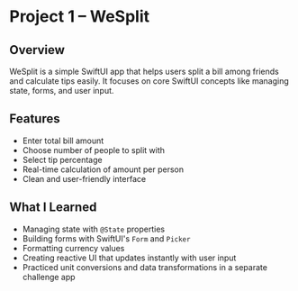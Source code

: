 # Project 1 – WeSplit

## Overview
WeSplit is a simple SwiftUI app that helps users split a bill among friends and calculate tips easily. It focuses on core SwiftUI concepts like managing state, forms, and user input.

## Features
- Enter total bill amount  
- Choose number of people to split with  
- Select tip percentage  
- Real-time calculation of amount per person  
- Clean and user-friendly interface  

## What I Learned
- Managing state with `@State` properties  
- Building forms with SwiftUI's `Form` and `Picker`  
- Formatting currency values  
- Creating reactive UI that updates instantly with user input  
- Practiced unit conversions and data transformations in a separate challenge app
